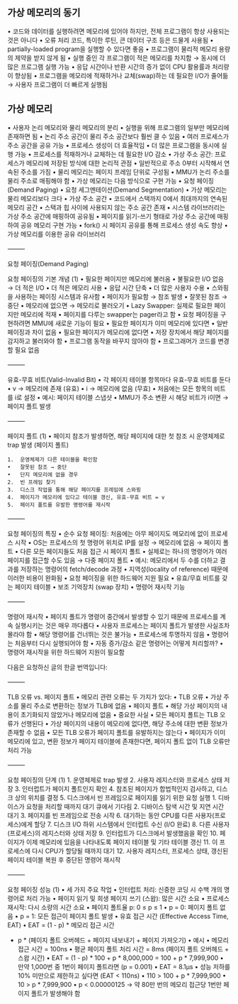 ## 가상 메모리의 동기
•	코드와 데이터를 실행하려면 메모리에 있어야 하지만, 전체 프로그램이 항상 사용되는 것은 아니다
	•	오류 처리 코드, 특이한 루틴, 큰 데이터 구조 등은 드물게 사용됨
•	partially-loaded program을 실행할 수 있다면 좋음
	•	프로그램이 물리적 메모리 용량의 제약을 받지 않게 됨
	•	실행 중인 각 프로그램이 적은 메모리를 차지함 → 동시에 더 많은 프로그램 실행 가능
		•	응답 시간이나 반환 시간의 증가 없이 CPU 활용률과 처리량이 향상됨
	•	프로그램을 메모리에 적재하거나 교체(swap)하는 데 필요한 I/O가 줄어듦 → 사용자 프로그램이 더 빠르게 실행됨
## 가상 메모리
•	사용자 논리 메모리와 물리 메모리의 분리
	•	실행을 위해 프로그램의 일부만 메모리에 존재하면 됨
	•	논리 주소 공간이 물리 주소 공간보다 훨씬 클 수 있음
	•	여러 프로세스가 주소 공간을 공유 가능
		•	프로세스 생성이 더 효율적임
		•	더 많은 프로그램을 동시에 실행 가능
		•	프로세스를 적재하거나 교체하는 데 필요한 I/O 감소
•	가상 주소 공간: 프로세스가 메모리에 저장된 방식에 대한 논리적 관점
	•	일반적으로 주소 0부터 시작해서 연속된 주소를 가짐
	•	물리 메모리는 페이지 프레임 단위로 구성됨
	•	MMU가 논리 주소를 물리 주소로 매핑해야 함
	•	가상 메모리는 다음 방식으로 구현 가능
	•	요청 페이징(Demand Paging)
	•	요청 세그멘테이션(Demand Segmentation)
	•	가상 메모리는 물리 메모리보다 크다
	•	가상 주소 공간
	•	코드에서 스택까지 0에서 최대까지의 연속된 메모리 공간
	•	스택과 힙 사이에 사용되지 않는 주소 공간 존재
	•	시스템 라이브러리는 가상 주소 공간에 매핑하여 공유됨
	•	페이지를 읽기-쓰기 형태로 가상 주소 공간에 매핑하여 공유 메모리 구현 가능
	•	fork() 시 페이지 공유를 통해 프로세스 생성 속도 향상
	•	가상 메모리를 이용한 공유 라이브러리

⸻

요청 페이징(Demand Paging)

요청 페이징의 기본 개념 (1)
	•	필요한 페이지만 메모리에 불러옴
	•	불필요한 I/O 없음 → 더 적은 I/O
	•	더 적은 메모리 사용
	•	응답 시간 단축
	•	더 많은 사용자 수용
	•	스와핑을 사용하는 페이징 시스템과 유사함
	•	페이지가 필요함 → 참조 발생
	•	잘못된 참조 → 중단
	•	메모리에 없으면 → 메모리로 불러오기
	•	Lazy Swapper: 실제로 필요한 페이지만 메모리에 적재
	•	페이지를 다루는 swapper는 pager라고 함
	•	요청 페이징을 구현하려면 MMU에 새로운 기능이 필요
	•	필요한 페이지가 이미 메모리에 있다면
	•	일반 페이징과 차이 없음
	•	필요한 페이지가 메모리에 없다면
	•	저장 장치에서 해당 페이지를 감지하고 불러와야 함
	•	프로그램 동작을 바꾸지 않아야 함
	•	프로그래머가 코드를 변경할 필요 없음

⸻

유효-무효 비트(Valid-Invalid Bit)
	•	각 페이지 테이블 항목마다 유효-무효 비트를 둔다
	•	v → 메모리에 존재 (유효)
	•	i → 메모리에 없음 (무효)
	•	처음에는 모든 항목의 비트를 i로 설정
	•	예시: 페이지 테이블 스냅샷
	•	MMU가 주소 변환 시 해당 비트가 i이면 → 페이지 폴트 발생

⸻

페이지 폴트 (1)
	•	페이지 참조가 발생하면, 해당 페이지에 대한 첫 참조 시 운영체제로 trap 발생 (페이지 폴트)

	1.	운영체제가 다른 테이블을 확인함
	•	잘못된 참조 → 중단
	•	단지 메모리에 없을 경우
	2.	빈 프레임 찾기
	3.	디스크 작업을 통해 해당 페이지를 프레임에 스와핑
	4.	페이지가 메모리에 있다고 테이블 갱신, 유효-무효 비트 = v
	5.	페이지 폴트를 유발한 명령어를 재시작

⸻

요청 페이징의 특징
	•	순수 요청 페이징: 처음에는 아무 페이지도 메모리에 없이 프로세스 시작
	•	OS는 프로세스의 첫 명령어 위치로 IP를 설정 → 메모리에 없음 → 페이지 폴트
	•	다른 모든 페이지들도 처음 접근 시 페이지 폴트
	•	실제로는 하나의 명령어가 여러 페이지를 접근할 수도 있음 → 다중 페이지 폴트
	•	예시: 메모리에서 두 수를 더하고 결과를 저장하는 명령어의 fetch/decode 과정
	•	지역성(locality of reference) 때문에 이러한 비용이 완화됨
	•	요청 페이징을 위한 하드웨어 지원 필요
	•	유효/무효 비트를 갖는 페이지 테이블
	•	보조 기억장치 (swap 장치)
	•	명령어 재시작 기능

⸻

명령어 재시작
	•	페이지 폴트가 명령어 중간에서 발생할 수 있기 때문에 프로세스를 계속 실행시키는 것은 매우 까다롭다
	•	사용자 프로세스는 페이지 폴트가 발생한 사실조차 몰라야 함
	•	해당 명령어를 건너뛰는 것은 불가능
	•	프로세스에 투명하지 않음
	•	명령어는 처음부터 다시 실행되어야 함
	•	자동 증가/감소 같은 명령어는 어떻게 처리할까?
	•	명령어 재시작을 위한 하드웨어 지원이 필요함

다음은 요청하신 글의 한글 번역입니다:

⸻

TLB 오류 vs. 페이지 폴트
	•	메모리 관련 오류는 두 가지가 있다:
	•	TLB 오류
	•	가상 주소를 물리 주소로 변환하는 정보가 TLB에 없음
	•	페이지 폴트
	•	해당 가상 페이지의 내용이 초기화되지 않았거나 메모리에 없음
	•	중요한 사실
	•	모든 페이지 폴트는 TLB 오류가 선행된다
	•	가상 페이지의 내용이 메모리에 없다면, 해당 주소에 대한 변환 정보가 존재할 수 없음
	•	모든 TLB 오류가 페이지 폴트를 유발하지는 않는다
	•	페이지가 이미 메모리에 있고, 변환 정보가 페이지 테이블에 존재한다면, 페이지 폴트 없이 TLB 오류만 처리 가능

⸻

요청 페이징의 단계 (1)
	1.	운영체제로 trap 발생
	2.	사용자 레지스터와 프로세스 상태 저장
	3.	인터럽트가 페이지 폴트인지 확인
	4.	참조된 페이지가 합법적인지 검사하고, 디스크 상의 위치를 결정
	5.	디스크에서 빈 프레임으로 페이지를 읽기 위한 요청 실행
	1.	디바이스가 요청을 처리할 때까지 대기 큐에서 기다림
	2.	디바이스 탐색 시간 및 지연 시간 대기
	3.	페이지를 빈 프레임으로 전송 시작
	6.	대기하는 동안 CPU를 다른 사용자(프로세스)에게 할당
	7.	디스크 I/O 하위 시스템에서 인터럽트 수신 (I/O 완료)
	8.	다른 사용자(프로세스)의 레지스터와 상태 저장
	9.	인터럽트가 디스크에서 발생했음을 확인
	10.	페이지가 이제 메모리에 있음을 나타내도록 페이지 테이블 및 기타 테이블 갱신
	11.	이 프로세스에 다시 CPU가 할당될 때까지 대기
	12.	사용자 레지스터, 프로세스 상태, 갱신된 페이지 테이블 복원 후 중단된 명령어 재시작

⸻

요청 페이징 성능 (1)
	•	세 가지 주요 작업
	•	인터럽트 처리: 신중한 코딩 시 수백 개의 명령어로 처리 가능
	•	페이지 읽기 및 희생 페이지 쓰기 (스왑): 많은 시간 소요
	•	프로세스 재시작: 다시 소량의 시간 소요
	•	페이지 폴트율 p: 0 ≤ p ≤ 1
	•	p = 0: 페이지 폴트 없음
	•	p = 1: 모든 접근이 페이지 폴트 발생
	•	유효 접근 시간 (Effective Access Time, EAT)
	•	EAT = (1 - p) * 메모리 접근 시간
+ p * (페이지 폴트 오버헤드 + 페이지 내보내기 + 페이지 가져오기)
	•	예시
	•	메모리 접근 시간 = 100ns
	•	평균 페이지 폴트 처리 시간 = 8ms (페이지 폴트 오버헤드 + 스왑 시간)
	•	EAT = (1 - p) * 100 + p * 8,000,000
= 100 + p * 7,999,900
	•	만약 1,000번 중 1번이 페이지 폴트라면 (p = 0.001)
	•	EAT = 8.1μs
	•	성능 저하를 10% 미만으로 제한하고 싶다면 (EAT < 110ns)
	•	110 > 100 + p * 7,999,900
	•	10 > p * 7,999,900
	•	p < 0.00000125
→ 약 80만 번의 메모리 접근당 1번만 페이지 폴트가 발생해야 함

